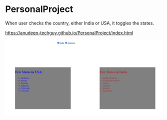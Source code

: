 # PersonalProject
When user checks the country, either India or USA, it  toggles the states. 

https://anudeep-techguy.github.io/PersonalProject/index.html

![alt text](https://github.com/anudeep-TechGuy/PersonalProject/blob/master/demo.png)
